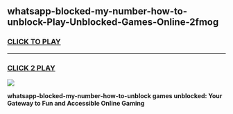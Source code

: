 
## whatsapp-blocked-my-number-how-to-unblock-Play-Unblocked-Games-Online-2fmog
<h3>
<a href="https://premium76.site?title=whatsapp-blocked-my-number-how-to-unblock&ref=25A">CLICK TO PLAY</a></h3>
<hr>

<h3>
<a href="https://premium76.site?title=whatsapp-blocked-my-number-how-to-unblock&ref=25A">CLICK 2 PLAY</a>
  
</h3>

<a href="https://premium76.site?title=whatsapp-blocked-my-number-how-to-unblock&ref=25A"><img src="https://clearcache.store/games.png"></a>


**whatsapp-blocked-my-number-how-to-unblock games unblocked: Your Gateway to Fun and Accessible Online Gaming**
